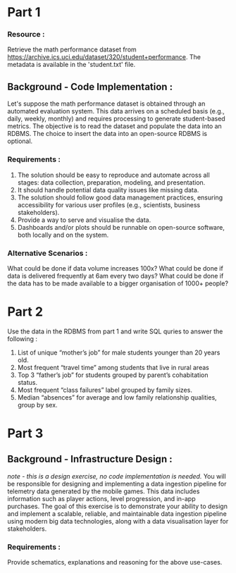 # Part 1
### Resource :
Retrieve the math performance dataset from https://archive.ics.uci.edu/dataset/320/student+performance. The metadata is available in the 'student.txt' file.

## Background - Code Implementation :
Let's suppose the math performance dataset is obtained through an automated evaluation system. This data arrives on a scheduled basis (e.g., daily, weekly, monthly) and requires processing to generate student-based metrics. The objective is to read the dataset and populate the data into an RDBMS. The choice to insert the data into an open-source RDBMS is optional.

### Requirements :
1. The solution should be easy to reproduce and automate across all stages: data collection, preparation, modeling, and presentation.
2. It should handle potential data quality issues like missing data.
3. The solution should follow good data management practices, ensuring accessibility for various user profiles (e.g., scientists, business stakeholders).
4. Provide a way to serve and visualise the data. 
5. Dashboards and/or plots should be runnable on open-source software, both locally and on the system.

### Alternative Scenarios :
What could be done if data volume increases 100x?
What could be done if data is delivered frequently at 6am every two days?
What could be done if the data has to be made available to a bigger organisation of 1000+ people?

# Part 2
Use the data in the RDBMS from part 1 and write SQL quries to answer the following :

1. List of unique “mother’s job” for male students younger than 20 years old.
2. Most frequent “travel time” among students that live in rural areas
3. Top 3 “father’s job” for students grouped by parent’s cohabitation status.
4. Most frequent “class failures” label grouped by family sizes.
5. Median “absences” for average and low family relationship qualities, group by sex.

# Part 3

## Background - Infrastructure Design :
_note - this is a design exercise, no code implementation is needed._
You will be responsible for designing and implementing a data ingestion pipeline for telemetry data generated by the mobile games. This data includes information such as player actions, level progression, and in-app purchases.
The goal of this exercise is to demonstrate your ability to design and implement a scalable, reliable, and maintainable data ingestion pipeline using modern big data technologies, along with a data visualisation layer for stakeholders.

### Requirements :
Provide schematics, explanations and reasoning for the above use-cases.
